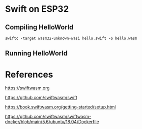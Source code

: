 # Swift on ESP32

## Compiling HelloWorld

    swiftc -target wasm32-unknown-wasi hello.swift -o hello.wasm

## Running HelloWorld


# References

https://swiftwasm.org


https://github.com/swiftwasm/swift


https://book.swiftwasm.org/getting-started/setup.html

https://github.com/swiftwasm/swiftwasm-docker/blob/main/5.6/ubuntu/18.04/Dockerfile

